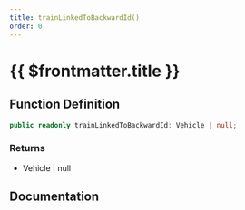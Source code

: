 ```yaml
---
title: trainLinkedToBackwardId()
order: 0
---
```


# {{ $frontmatter.title }}

## Function Definition

```ts
public readonly trainLinkedToBackwardId: Vehicle | null;
```

### Returns

* Vehicle | null

## Documentation

<!--@include: ./parts/trainLinkedToBackwardId.md-->
